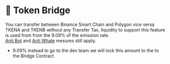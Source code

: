 # 🔁 Token Bridge

You can transfer between Binance Smart Chain and Polygon vice versa TKENA and TKENB without any Transfer Tax, liquidity to support this feature is used from from the 9.09% of the emission rate.  
[Anti Bot](anti-bot.md) and [Anti Whale](anti-whale.md) mesures still apply.

* 9.09% instead to go to the dev team we will lock this amount to the to the Bridge Contract



